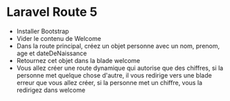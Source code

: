 # Laravel Route 5
- Installer Bootstrap
- Vider le contenu de Welcome
- Dans la route principal, créez un objet personne avec un nom, prenom, age et dateDeNaissance
- Retournez cet objet dans la blade welcome
- Vous allez créer une route  dynamique qui autorise que des chiffres, si la personne met quelque chose d'autre, il vous redirige vers une blade erreur que vous allez créer, si la personne met un chiffre, vous la redirigez dans welcome
